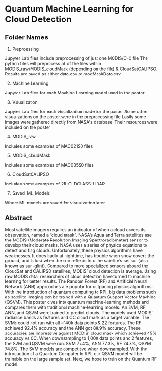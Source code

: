 # Quantum Machine Learning for Cloud Detection

## Folder Names

1. Preproessing

Jupyter Lab files include preprocessing of just one MODIS/C-C file
The python files will preprocess all of the files within MODIS_raw/MODIS_cloudMask (depending on the file) & CloudSatCALIPSO. Results are saved as either data.csv or modMaskData.csv

2. Machine Learning

Jupyter Lab files for each Machine Learning model used in the poster

3. Visualization

Jupyter Lab files for each visualization made for the poster
Some other visualizations on the poster were in the preprocessing file
Lastly some images were gathered directly from NASA's database. Their resources were included on the poster
  
4. MODIS_raw

Includes some examples of MAC021S0 files
  
5. MODIS_cloudMask

Includes some examples of MAC035S0 files
   
6. CloudSatCALIPSO

Includes some examples of 2B-CLDCLASS-LIDAR
  
7. Saved_ML_Models

Where ML models are saved for visualization later

## Abstract

Most satellite imagery requires an indicator of when a cloud covers its observation, named a “cloud mask”. NASA’s Aqua and Terra satellites use the MODIS (Moderate Resolution Imaging Spectroradiometer) sensor to develop their cloud masks. NASA uses a series of physics equations to detect and flag clouds. Unfortunately, these physics algorithms have weaknesses. It does badly at nighttime, has trouble when snow covers the ground, and is lost when the sun reflects into the satellite’s sensor (also known as sun-glint).
Compared to more specialized sensors aboard the CloudSat and CALIPSO satellites, MODIS’ cloud detection is average. Using raw MODIS data, researchers of cloud detection have turned to machine learning for better results. The Random Forest (RF) and Artificial Neural Network (ANN) approaches are popular for outpacing physics algorithms. With the introduction of quantum computing to RPI, big data problems such as satellite imaging can be trained with a Quantum Support Vector Machine (QSVM). This poster dives into quantum machine-learning methods and compares them with traditional machine-learning models.
An SVM, RF, ANN, and QSVM were trained to predict clouds. The models used MODIS’ radiance bands as features and CC cloud mask as a target variable. The SVMs could not run with all ~140k data points & 22 features. The RF achieved 92.4% accuracy and the ANN got 88.9% accuracy. These accuracies are impressive against MODIS’ cloud mask which achieved 45% accuracy vs CC. When downsampling to 1,000 data points and 2 features, the SVM and QSVM were run. SVM 77.4%, ANN 77.3%, RF 74.8%, QSVM 74.8%. The SVM models are competitive when downsampled. With the introduction of a Quantum Computer to RPI, our QSVM model will be trainable on the large sample set. Next, we hope to train on the Quantum RF model.
